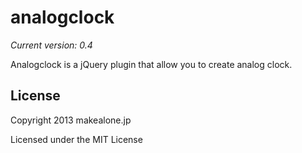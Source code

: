 # analogclock
_Current version: 0.4_

Analogclock is a jQuery plugin that allow you to create analog clock.

## License

Copyright 2013 makealone.jp

Licensed under the MIT License
